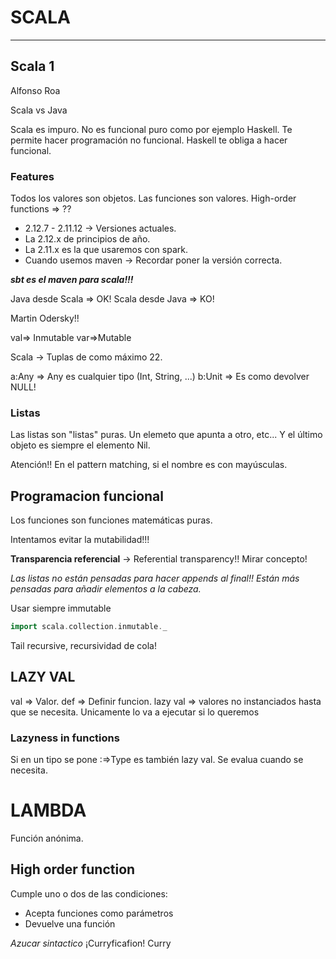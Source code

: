 # SCALA
----

## Scala 1

Alfonso Roa

Scala vs Java

Scala es impuro. No es funcional puro como por ejemplo Haskell. Te permite hacer programación no funcional. Haskell te obliga a hacer funcional.

### Features

Todos los valores son objetos. Las funciones son valores.
High-order functions => ??

* 2.12.7 - 2.11.12 -> Versiones actuales.
* La 2.12.x de principios de año.
* La 2.11.x es la que usaremos con spark.
* Cuando usemos maven -> Recordar poner la versión correcta.


***sbt es el maven para scala!!!***

Java desde Scala => OK!
Scala desde Java => KO!

Martin Odersky!!


val=> Inmutable
var=>Mutable


Scala -> Tuplas de como máximo 22. 

a:Any => Any es cualquier tipo (Int, String, ...)
b:Unit => Es como devolver NULL!

### Listas

Las listas son "listas" puras. Un elemeto que apunta a otro, etc...
Y el último objeto es siempre el elemento Nil.

Atención!!
En el pattern matching, si el nombre es con mayúsculas. 


## Programacion funcional

Los funciones son funciones matemáticas puras.

Intentamos evitar la mutabilidad!!!

**Transparencia referencial** -> Referential transparency!! Mirar concepto!

*Las listas no están pensadas para hacer appends al final!! Están más pensadas para añadir elementos a la cabeza.*

Usar siempre immutable
```Scala
import scala.collection.inmutable._
```


Tail recursive, recursividad de cola!


## LAZY VAL

val => Valor.
def => Definir funcion.
lazy val => valores no instanciados hasta que se necesita. Unicamente lo va a ejecutar si lo queremos

### Lazyness in functions

Si en un tipo se pone :=>Type es también lazy val. Se evalua cuando se necesita. 


# LAMBDA

Función anónima. 

## High order function

Cumple uno o dos de las condiciones:

* Acepta funciones como parámetros
* Devuelve una función

*Azucar sintactico* ¡Curryficafion! Curry








